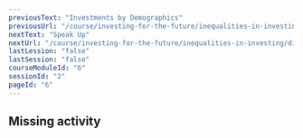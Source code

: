 ```yaml
---
previousText: "Investments by Demographics"
previousUrl: "/course/investing-for-the-future/inequalities-in-investing/investment-by-demographics"
nextText: "Speak Up"
nextUrl: "/course/investing-for-the-future/inequalities-in-investing/discussion"
lastLession: "false"
lastSession: "false"
courseModuleId: "6"
sessionId: "2"
pageId: "6"
---
```



## Missing activity